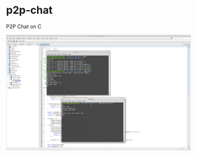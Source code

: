 # p2p-chat
P2P Chat on C

![alt text](https://raw.githubusercontent.com/tapin13/p2p-chat/master/Screenshot-1.png)
